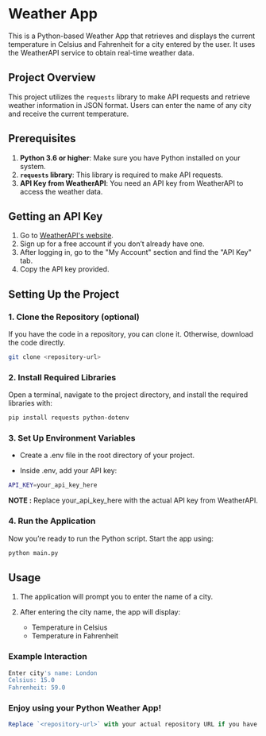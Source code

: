 # Weather App

This is a Python-based Weather App that retrieves and displays the current temperature in Celsius and Fahrenheit for a city entered by the user. It uses the WeatherAPI service to obtain real-time weather data.

## Project Overview

This project utilizes the `requests` library to make API requests and retrieve weather information in JSON format. Users can enter the name of any city and receive the current temperature.

## Prerequisites

1. **Python 3.6 or higher**: Make sure you have Python installed on your system.
2. **`requests` library**: This library is required to make API requests.
3. **API Key from WeatherAPI**: You need an API key from WeatherAPI to access the weather data.

## Getting an API Key

1. Go to [WeatherAPI's website](https://www.weatherapi.com).
2. Sign up for a free account if you don’t already have one.
3. After logging in, go to the "My Account" section and find the "API Key" tab.
4. Copy the API key provided.

## Setting Up the Project

### 1. Clone the Repository (optional)

If you have the code in a repository, you can clone it. Otherwise, download the code directly.

```bash
git clone <repository-url>
```

### 2. Install Required Libraries

Open a terminal, navigate to the project directory, and install the required libraries with:

```bash
pip install requests python-dotenv
```

### 3. Set Up Environment Variables
- Create a .env file in the root directory of your project.

- Inside .env, add your API key:

```bash
API_KEY=your_api_key_here
```

**NOTE :** Replace your_api_key_here with the actual API key from WeatherAPI.

### 4. Run the Application

Now you’re ready to run the Python script. Start the app using:

```bash
python main.py
```

## Usage

1. The application will prompt you to enter the name of a city.

2. After entering the city name, the app will display:
    - Temperature in Celsius
    - Temperature in Fahrenheit

### Example Interaction

```bash
Enter city's name: London
Celsius: 15.0
Fahrenheit: 59.0
```

### Enjoy using your Python Weather App!

```javascript
Replace `<repository-url>` with your actual repository URL if you have one. This README includes everything needed to install, configure, and run the project locally.
```